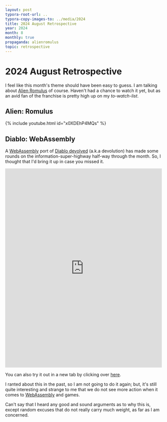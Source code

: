 ```yaml
---
layout: post
typora-root-url: ..
typora-copy-images-to: ../media/2024
title: 2024 August Retrospective
year: 2024
month: 8
monthly: true
propaganda: alienromulus
topic: retrospective
---
```


# 2024 August Retrospective

I feel like this month's theme should have been easy to guess. I am talking about [Alien Romulus][alienromulus] of course. Haven't had a chance to watch it yet, but as an avid fan of the franchise is pretty high up on my  *to-watch-list*.

## Alien: Romulus

{% include youtube.html id="x0XDEhP4MQs" %}

## Diablo: WebAssembly

A [WebAssembly][webassembly] port of [Diablo devolved][devolution] (a.k.a devolution) has made some rounds on the information-super-highway half-way through the month. So, I thought that I'd bring it up in case you missed it.

<iframe src="https://d07riv.github.io/diabloweb/" width="100%" height="640" frameborder="0"></iframe>

You can also try it out in a new tab by clicking over [here][diabloweb].

I ranted about this in the past, so I am not going to do it again; but, it's still quite interesting and strange to me that we do not see more action when it comes to [WebAssembly][webassembly] and games.

Can't say that I heard any good and sound arguments as to why this is, except random excuses that do not really carry much weight, as far as I am concerned.

[devolution]: https://github.com/d07RiV/devilution
[diabloweb]: https://d07riv.github.io/diabloweb/
[alienromulus]: https://en.wikipedia.org/wiki/Alien:_Romulus
[webassembly]: https://webassembly.org/
